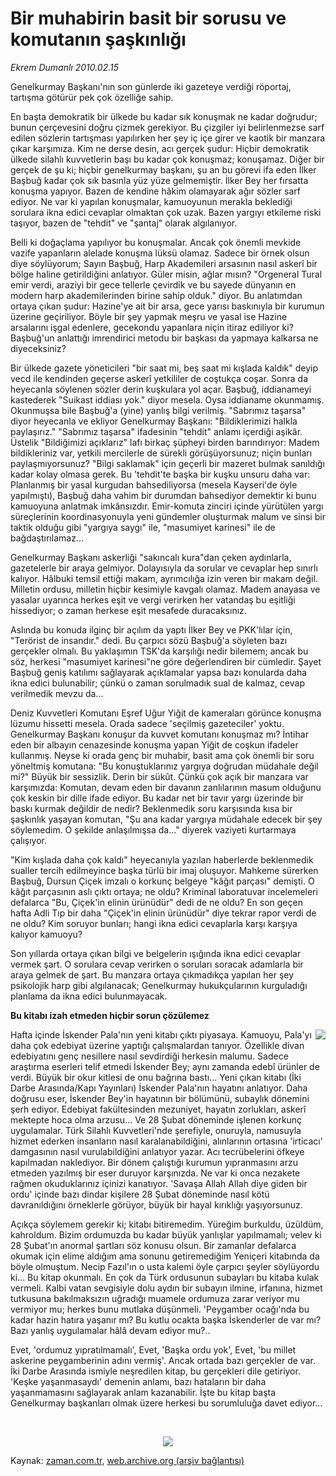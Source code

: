 # Bir muhabirin basit bir sorusu ve komutanın şaşkınlığı

*Ekrem Dumanlı 2010.02.15*

<tr><td class="metin" colspan="2" style="padding-top: 20px; padding-left: 5px; ">Genelkurmay Başkanı'nın son günlerde iki gazeteye verdiği röportaj, tartışma götürür pek çok özelliğe sahip.</td></tr><tr><td class="metin" colspan="2" style="padding-top: 20px; padding-left: 5px; "><p>En başta demokratik bir ülkede bu kadar sık konuşmak ne kadar doğrudur; bunun çerçevesini doğru çizmek gerekiyor. Bu çizgiler iyi belirlenmezse sarf edilen sözlerin tartışması yapılırken her şey iç içe girer ve kaotik bir manzara çıkar karşımıza. Kim ne derse desin, acı gerçek şudur: Hiçbir demokratik ülkede silahlı kuvvetlerin başı bu kadar çok konuşmaz; konuşamaz. Diğer bir gerçek de şu ki; hiçbir genelkurmay başkanı, şu an bu görevi ifa eden İlker Başbuğ kadar çok sık basınla yüz yüze gelmemiştir. İlker Bey her fırsatta konuşma yapıyor. Bazen de kendine hâkim olamayarak ağır sözler sarf ediyor. Ne var ki yapılan konuşmalar, kamuoyunun merakla beklediği sorulara ikna edici cevaplar olmaktan çok uzak. Bazen yargıyı etkileme riski taşıyor, bazen de "tehdit" ve "şantaj" olarak algılanıyor.
<p>Belli ki doğaçlama yapılıyor bu konuşmalar. Ancak çok önemli mevkide vazife yapanların alelade konuşma lüksü olamaz. Sadece bir örnek olsun diye söylüyorum; Sayın Başbuğ, Harp Akademileri arsasının nasıl askerî bir bölge haline getirildiğini anlatıyor. Güler misin, ağlar mısın? "Orgeneral Tural emir verdi, araziyi bir gece tellerle çevirdik ve bu sayede dünyanın en modern harp akademilerinden birine sahip olduk." diyor. Bu anlatımdan ortaya çıkan şudur: Hazine'ye ait bir arsa, gece yarısı baskınıyla bir kurumun üzerine geçiriliyor. Böyle bir şey yapmak meşru ve yasal ise Hazine arsalarını işgal edenlere, gecekondu yapanlara niçin itiraz ediliyor ki? Başbuğ'un anlattığı imrendirici metodu bir başkası da yapmaya kalkarsa ne diyeceksiniz?
<p>Bir ülkede gazete yöneticileri "bir saat mi, beş saat mi kışlada kaldık" deyip vecd ile kendinden geçerse askerî yetkililer de coştukça coşar. Sonra da heyecanla söylenen sözler derin kuşkulara yol açar. Başbuğ, iddianameyi kastederek "Suikast iddiası yok." diyor mesela. Oysa iddianame okunmamış. Okunmuşsa bile Başbuğ'a (yine) yanlış bilgi verilmiş. "Sabrımız taşarsa" diyor heyecanla ve ekliyor Genelkurmay Başkanı: "Bildiklerimizi halkla paylaşırız." "Sabrımız taşarsa" ifadesinin "tehdit" anlamı içerdiği aşikâr. Üstelik "Bildiğimizi açıklarız" lafı birkaç şüpheyi birden barındırıyor: Madem bildikleriniz var, yetkili mercilerle de sürekli görüşüyorsunuz; niçin bunları paylaşmıyorsunuz? "Bilgi saklamak" için geçerli bir mazeret bulmak sanıldığı kadar kolay olmasa gerek. Bu 'tehdit'te başka bir kuşku unsuru daha var: Planlanmış bir yasal kurgudan bahsediliyorsa (mesela Kayseri'de öyle yapılmıştı), Başbuğ daha vahim bir durumdan bahsediyor demektir ki bunu kamuoyuna anlatmak imkânsızdır. Emir-komuta zinciri içinde yürütülen yargı süreçlerinin koordinasyonuyla yeni gündemler oluşturmak malum ve sinsi bir taktik olduğu gibi "yargıya saygı" ile, "masumiyet karinesi" ile de bağdaştırılamaz...
<p>Genelkurmay Başkanı askerliği "sakıncalı kura"dan çeken aydınlarla, gazetelerle bir araya gelmiyor. Dolayısıyla da sorular ve cevaplar hep sınırlı kalıyor. Hâlbuki temsil ettiği makam, ayrımcılığa izin veren bir makam değil. Milletin ordusu, milletin hiçbir kesimiyle kavgalı olamaz. Madem anayasa ve yasalar uyarınca herkes eşit ve vergi verirken her vatandaş bu eşitliği hissediyor; o zaman herkese eşit mesafede duracaksınız.
<p>Aslında bu konuda ilginç bir açılım da yaptı İlker Bey ve PKK'lılar için, "Terörist de insandır." dedi. Bu çarpıcı sözü Başbuğ'a söyleten bazı gerçekler olmalı. Bu yaklaşımın TSK'da karşılığı nedir bilemem; ancak bu söz, herkesi "masumiyet karinesi"ne göre değerlendiren bir cümledir. Şayet Başbuğ geniş katılımı sağlayarak açıklamalar yapsa bazı konularda daha ikna edici bulunabilir; çünkü o zaman sorulmadık sual de kalmaz, cevap verilmedik mevzu da...
<p>Deniz Kuvvetleri Komutanı Eşref Uğur Yiğit de kameraları görünce konuşma lüzumu hissetti mesela. Orada sadece 'seçilmiş gazeteciler' yoktu. Genelkurmay Başkanı konuşur da kuvvet komutanı konuşmaz mı? İntihar eden bir albayın cenazesinde konuşma yapan Yiğit de coşkun ifadeler kullanmış. Neyse ki orada genç bir muhabir, basit ama çok önemli bir soru yöneltmiş komutana: "Bu konuştuklarınız yargıya doğrudan müdahale değil mi?" Büyük bir sessizlik. Derin bir sükût. Çünkü çok açık bir manzara var karşımızda: Komutan, devam eden bir davanın zanlılarının masum olduğunu çok keskin bir dille ifade ediyor. Bu kadar net bir tavır yargı üzerinde bir baskı kurmak değildir de nedir? Beklenmedik soru karşısında kısa bir şaşkınlık yaşayan komutan, "Şu ana kadar yargıya müdahale edecek bir şey söylemedim. O şekilde anlaşılmışsa da..." diyerek vaziyeti kurtarmaya çalışıyor.
<p>"Kim kışlada daha çok kaldı" heyecanıyla yazılan haberlerde beklenmedik sualler tercih edilmeyince başka türlü bir imaj oluşuyor. Mahkeme sürerken Başbuğ, Dursun Çiçek imzalı o korkunç belgeye "kâğıt parçası" demişti. O kâğıt parçasının aslı çıktı ortaya; ne oldu? Kriminal laboratuvar incelemeleri defalarca "Bu, Çiçek'in elinin ürünüdür" dedi de ne oldu? En son geçen hafta Adli Tıp bir daha "Çiçek'in elinin ürünüdür" diye tekrar rapor verdi de ne oldu? Kim soruyor bunları; hangi ikna edici cevaplarla karşı karşıya kalıyor kamuoyu?
<p>Son yıllarda ortaya çıkan bilgi ve belgelerin ışığında ikna edici cevaplar vermek şart. O sorulara cevap verirken o soruları soracak adamlarla bir araya gelmek de şart. Bu manzara ortaya çıkmadıkça yapılan her şey psikolojik harp gibi algılanacak; Genelkurmay hukukçularının kurguladığı planlama da ikna edici bulunmayacak.
<p><b>Bu kitabı izah etmeden hiçbir sorun çözülemez</b>
<p>
<p>
<p><img align="right" border="0" src="http://web.archive.org/web/20100218150603im_/http://medya.zaman.com.tr/2010/02/15/iskenderpala.jpg"/>
<p>Hafta içinde İskender Pala'nın yeni kitabı çıktı piyasaya. Kamuoyu, Pala'yı daha çok edebiyat üzerine yaptığı çalışmalardan tanıyor. Özellikle divan edebiyatını genç nesillere nasıl sevdirdiği herkesin malumu. Sadece araştırma eserleri telif etmedi İskender Bey; aynı zamanda edebî ürünler de verdi. Büyük bir okur kitlesi de onu bağrına bastı... Yeni çıkan kitabı (İki Darbe Arasında/Kapı Yayınları) İskender Pala'nın hayatını anlatıyor. Daha doğrusu eser, İskender Bey'in hayatının bir bölümünü, subaylık dönemini şerh ediyor. Edebiyat fakültesinden mezuniyet, hayatın zorlukları, askerî mektepte hoca olma arzusu... Ve 28 Şubat döneminde işlenen korkunç uygulamalar. Türk Silahlı Kuvvetleri'nde şerefiyle, onuruyla, namusuyla hizmet ederken insanların nasıl karalanabildiğini, alınlarının ortasına 'irticacı' damgasının nasıl vurulabildiğini anlatıyor yazar. Acı tecrübelerini öfkeye kapılmadan naklediyor. Bir dönem çalıştığı kurumun yıpranmasını arzu etmeden yazılmış bir eser duruyor karşınızda. Ne var ki onca nezakete rağmen okuduklarınız içinizi kanatıyor. 'Savaşa Allah Allah diye giden bir ordu' içinde bazı dindar kişilere 28 Şubat döneminde nasıl kötü davranıldığını örneklerle görüyor, büyük bir hayal kırıklığı yaşıyorsunuz.
<p>Açıkça söylemem gerekir ki; kitabı bitiremedim. Yüreğim burkuldu, üzüldüm, kahroldum. Bizim ordumuzda bu kadar büyük yanlışlar yapılmamalı; velev ki 28 Şubat'ın anormal şartları söz konusu olsun. Bir zamanlar defalarca okumak için elime aldığım ama sonunu getiremediğim Yeniçeri kitabında da böyle olmuştum. Necip Fazıl'ın o usta kalemi öyle çarpıcı şeyler söylüyordu ki... Bu kitap okunmalı. En çok da Türk ordusunun subayları bu kitaba kulak vermeli. Kalbi vatan sevgisiyle dolu aydın bir subayın ilmine, irfanına, hizmet tutkusuna bakılmaksızın uğradığı muamele ordumuza zarar veriyor mu vermiyor mu; herkes bunu mutlaka düşünmeli. 'Peygamber ocağı'nda bu kadar hazin hatıra yaşanır mı? Bu kutlu ocakta başka İskenderler de var mı? Bazı yanlış uygulamalar hâlâ devam ediyor mu?..
<p>Evet, 'ordumuz yıpratılmamalı', Evet, 'Başka ordu yok', Evet, 'bu millet askerine peygamberinin adını vermiş'. Ancak ortada bazı gerçekler de var. İki Darbe Arasında ismiyle neşredilen kitap, bu gerçekleri dile getiriyor. 'Keşke yaşanmasaydı' demenin anlamı, bazı hataların bir daha yaşanmamasını sağlayarak anlam kazanabilir. İşte bu kitap başta Genelkurmay başkanları olmak üzere herkesi bu sorumluluğa davet ediyor...
<p><br/>
<p><p align="center"><img border="0" src="http://web.archive.org/web/20100218150603im_/http://medya.zaman.com.tr/2010/02/15/tiraj.jpg"/>
<br/></p></p></p></p></p></p></p></p></p></p></p></p></p></p></p></p></p></p></td></tr>

Kaynak: [zaman.com.tr](http://zaman.com.tr/yazar.do?yazino=951664), [web.archive.org (arşiv bağlantısı)](http://web.archive.org/web/20100218150603/http://zaman.com.tr:80/yazar.do?yazino=951664)
